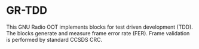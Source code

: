 # GR-TDD
This GNU Radio OOT implements blocks for test driven development (TDD). The blocks generate and measure frame error rate (FER). Frame validation is performed by standard CCSDS CRC.



